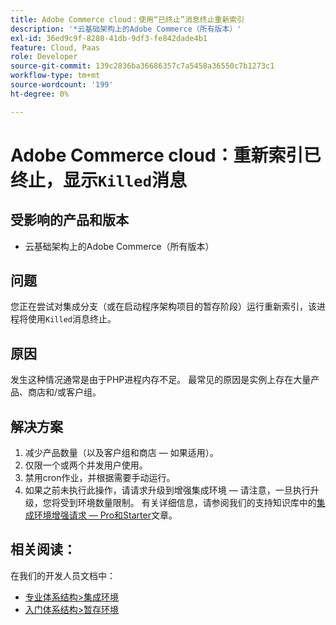 ```yaml
---
title: Adobe Commerce cloud：使用“已终止”消息终止重新索引
description: '*云基础架构上的Adobe Commerce（所有版本）'
exl-id: 36ed9c9f-8280-41db-9df3-fe842dade4b1
feature: Cloud, Paas
role: Developer
source-git-commit: 139c2836ba36686357c7a5458a36550c7b1273c1
workflow-type: tm+mt
source-wordcount: '199'
ht-degree: 0%

---
```


# Adobe Commerce cloud：重新索引已终止，显示`Killed`消息

## 受影响的产品和版本

* 云基础架构上的Adobe Commerce（所有版本）

## 问题

您正在尝试对集成分支（或在启动程序架构项目的暂存阶段）运行重新索引，该进程将使用`Killed`消息终止。

## 原因

发生这种情况通常是由于PHP进程内存不足。
最常见的原因是实例上存在大量产品、商店和/或客户组。

## 解决方案

1. 减少产品数量（以及客户组和商店 — 如果适用）。
1. 仅限一个或两个并发用户使用。
1. 禁用cron作业，并根据需要手动运行。
1. 如果之前未执行此操作，请请求升级到增强集成环境 — 请注意，一旦执行升级，您将受到环境数量限制。 有关详细信息，请参阅我们的支持知识库中的[集成环境增强请求 — Pro和Starter](https://experienceleague.adobe.com/zh-hans/docs/experience-cloud-kcs/kbarticles/ka-27242)文章。

## 相关阅读：

在我们的开发人员文档中：

* [专业体系结构>集成环境](https://experienceleague.adobe.com/zh-hans/docs/commerce-cloud-service/user-guide/architecture/pro-architecture#integration-environment)
* [入门体系结构>暂存环境](https://experienceleague.adobe.com/zh-hans/docs/commerce-cloud-service/user-guide/architecture/starter-architecture#cloud-arch-stage)
